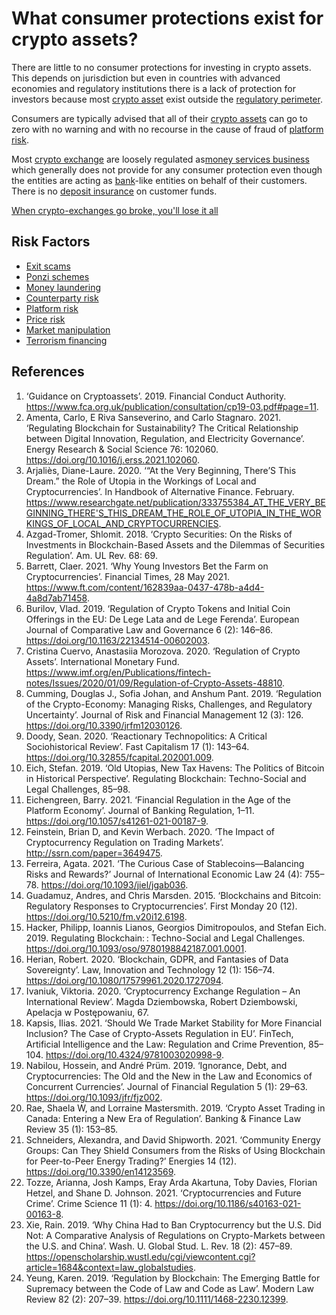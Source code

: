 # What consumer protections exist for crypto assets?
There are little to no consumer protections for investing in crypto assets. This depends on jurisdiction but even in countries with advanced economies and regulatory institutions there is a lack of protection for investors because most [crypto asset](../concepts/cryptoasset.md) exist outside the [regulatory perimeter](../concepts/regulatory-arbitrage.md).

Consumers are typically advised that all of their [crypto assets](../concepts/cryptoasset.md) can go to zero with no warning and with no recourse in the cause of fraud of [platform risk](../concepts/platform-risk.md).

Most [crypto exchange](../concepts/crypto-exchange.md) are loosely regulated as[money services business](../concepts/money-services-business.md) which generally does not provide for any consumer protection even though the entities are acting as [bank](../concepts/bank.md)-like entities on behalf of their customers. There is no [deposit insurance](../concepts/deposit-insurance.md) on customer funds.

[When crypto-exchanges go broke, you'll lose it all](https://pluralistic.net/2022/02/03/liquidation-preference/#we-live-in-a-society)

## Risk Factors
* [Exit scams](../concepts/exit-scam.md)
* [Ponzi schemes](../concepts/ponzi-scheme.md)
* [Money laundering](../concepts/money-laundering.md)
* [Counterparty risk](../concepts/counterparty-risk.md)
* [Platform risk](../concepts/platform-risk.md)
* [Price risk](../concepts/price-risk.md)
* [Market manipulation](../concepts/market-manipulation.md)
* [Terrorism financing](../concepts/ctf.md)

## References
1. ‘Guidance on Cryptoassets’. 2019. Financial Conduct Authority. https://www.fca.org.uk/publication/consultation/cp19-03.pdf#page=11.
1. Amenta, Carlo, E Riva Sanseverino, and Carlo Stagnaro. 2021. ‘Regulating Blockchain for Sustainability? The Critical Relationship between Digital Innovation, Regulation, and Electricity Governance’. Energy Research & Social Science 76: 102060. https://doi.org/10.1016/j.erss.2021.102060.
1. Arjaliès, Diane-Laure. 2020. ‘“At the Very Beginning, There’S This Dream.” the Role of Utopia in the Workings of Local and Cryptocurrencies’. In Handbook of Alternative Finance. February. https://www.researchgate.net/publication/333755384_AT_THE_VERY_BEGINNING_THERE'S_THIS_DREAM_THE_ROLE_OF_UTOPIA_IN_THE_WORKINGS_OF_LOCAL_AND_CRYPTOCURRENCIES.
1. Azgad-Tromer, Shlomit. 2018. ‘Crypto Securities: On the Risks of Investments in Blockchain-Based Assets and the Dilemmas of Securities Regulation’. Am. UL Rev. 68: 69.
1. Barrett, Claer. 2021. ‘Why Young Investors Bet the Farm on Cryptocurrencies’. Financial Times, 28 May 2021. https://www.ft.com/content/162839aa-0437-478b-a4d4-4a8d7ab71458.
1. Burilov, Vlad. 2019. ‘Regulation of Crypto Tokens and Initial Coin Offerings in the EU: De Lege Lata and de Lege Ferenda’. European Journal of Comparative Law and Governance 6 (2): 146–86. https://doi.org/10.1163/22134514-00602003.
1. Cristina Cuervo, Anastasiia Morozova. 2020. ‘Regulation of Crypto Assets’. International Monetary Fund. https://www.imf.org/en/Publications/fintech-notes/Issues/2020/01/09/Regulation-of-Crypto-Assets-48810.
1. Cumming, Douglas J., Sofia Johan, and Anshum Pant. 2019. ‘Regulation of the Crypto-Economy: Managing Risks, Challenges, and Regulatory Uncertainty’. Journal of Risk and Financial Management 12 (3): 126. https://doi.org/10.3390/jrfm12030126.
1. Doody, Sean. 2020. ‘Reactionary Technopolitics: A Critical Sociohistorical Review’. Fast Capitalism 17 (1): 143–64. https://doi.org/10.32855/fcapital.202001.009.
1. Eich, Stefan. 2019. ‘Old Utopias, New Tax Havens: The Politics of Bitcoin in Historical Perspective’. Regulating Blockchain: Techno-Social and Legal Challenges, 85–98.
1. Eichengreen, Barry. 2021. ‘Financial Regulation in the Age of the Platform Economy’. Journal of Banking Regulation, 1–11. https://doi.org/10.1057/s41261-021-00187-9.
1. Feinstein, Brian D, and Kevin Werbach. 2020. ‘The Impact of Cryptocurrency Regulation on Trading Markets’. http://ssrn.com/paper=3649475.
1. Ferreira, Agata. 2021. ‘The Curious Case of Stablecoins—Balancing Risks and Rewards?’ Journal of International Economic Law 24 (4): 755–78. https://doi.org/10.1093/jiel/jgab036.
1. Guadamuz, Andres, and Chris Marsden. 2015. ‘Blockchains and Bitcoin: Regulatory Responses to Cryptocurrencies’. First Monday 20 (12). https://doi.org/10.5210/fm.v20i12.6198.
1. Hacker, Philipp, Ioannis Lianos, Georgios Dimitropoulos, and Stefan Eich. 2019. Regulating Blockchain: : Techno-Social and Legal Challenges. https://doi.org/10.1093/oso/9780198842187.001.0001.
1. Herian, Robert. 2020. ‘Blockchain, GDPR, and Fantasies of Data Sovereignty’. Law, Innovation and Technology 12 (1): 156–74. https://doi.org/10.1080/17579961.2020.1727094.
1. Ivaniuk, Viktoria. 2020. ‘Cryptocurrency Exchange Regulation – An International Review’. Magda Dziembowska, Robert Dziembowski, Apelacja w Postępowaniu, 67.
1. Kapsis, Ilias. 2021. ‘Should We Trade Market Stability for More Financial Inclusion? The Case of Crypto-Assets Regulation in EU’. FinTech, Artificial Intelligence and the Law: Regulation and Crime Prevention, 85–104. https://doi.org/10.4324/9781003020998-9.
1. Nabilou, Hossein, and André Prüm. 2019. ‘Ignorance, Debt, and Cryptocurrencies: The Old and the New in the Law and Economics of Concurrent Currencies’. Journal of Financial Regulation 5 (1): 29–63. https://doi.org/10.1093/jfr/fjz002.
1. Rae, Shaela W, and Lorraine Mastersmith. 2019. ‘Crypto Asset Trading in Canada: Entering a New Era of Regulation’. Banking & Finance Law Review 35 (1): 153–85.
1. Schneiders, Alexandra, and David Shipworth. 2021. ‘Community Energy Groups: Can They Shield Consumers from the Risks of Using Blockchain for Peer-to-Peer Energy Trading?’ Energies 14 (12). https://doi.org/10.3390/en14123569.
1. Tozze, Arianna, Josh Kamps, Eray Arda Akartuna, Toby Davies, Florian Hetzel, and Shane D. Johnson. 2021. ‘Cryptocurrencies and Future Crime’. Crime Science 11 (1): 4. https://doi.org/10.1186/s40163-021-00163-8.
1. Xie, Rain. 2019. ‘Why China Had to Ban Cryptocurrency but the U.S. Did Not: A Comparative Analysis of Regulations on Crypto-Markets between the U.S. and China’. Wash. U. Global Stud. L. Rev. 18 (2): 457–89. https://openscholarship.wustl.edu/cgi/viewcontent.cgi?article=1684&context=law_globalstudies.
1. Yeung, Karen. 2019. ‘Regulation by Blockchain: The Emerging Battle for Supremacy between the Code of Law and Code as Law’. Modern Law Review 82 (2): 207–39. https://doi.org/10.1111/1468-2230.12399.
